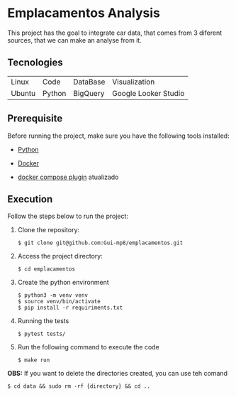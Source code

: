 # Emplacamentos Analysis

This project has the goal to integrate car data, that comes from 3 diferent sources, that we can make an analyse from it.

## Tecnologies
<table>
    <tr>
        <td>Linux</td>
        <td>Code</td>
        <td>DataBase</td>
        <td>Visualization</td>
    </tr>
    <tr>
        <td>Ubuntu</td>
        <td>Python</td>
        <td>BigQuery</td>
        <td>Google Looker Studio</td>
    </tr>
</table>

## Prerequisite

Before running the project, make sure you have the following tools installed:

- [Python](https://www.python.org/downloads/)

- [Docker](https://docs.docker.com/engine/install/ubuntu/)

- [docker compose plugin](https://docs.docker.com/compose/install/linux/#install-using-the-repository) atualizado

## Execution

Follow the steps below to run the project:

1. Clone the repository:

    ```
    $ git clone git@github.com:Gui-mp8/emplacamentos.git
    ```

2. Access the project directory:

    ```
    $ cd emplacamentos
    ```
3. Create the python environment

    ```
    $ python3 -m venv venv
    $ source venv/bin/activate
    $ pip install -r requiriments.txt
    ```

4. Running the tests

    ```
    $ pytest tests/
    ```
5. Run the following command to execute the code

    ```
    $ make run
    ```

**OBS:** If you want to delete the directories created, you can use teh comand
```
$ cd data && sudo rm -rf {directory} && cd ..
```